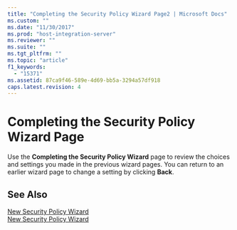 ```yaml
---
title: "Completing the Security Policy Wizard Page2 | Microsoft Docs"
ms.custom: ""
ms.date: "11/30/2017"
ms.prod: "host-integration-server"
ms.reviewer: ""
ms.suite: ""
ms.tgt_pltfrm: ""
ms.topic: "article"
f1_keywords: 
  - "15371"
ms.assetid: 87ca9f46-589e-4d69-bb5a-3294a57df918
caps.latest.revision: 4
---
```

# Completing the Security Policy Wizard Page
Use the **Completing the Security Policy Wizard** page to review the choices and settings you made in the previous wizard pages. You can return to an earlier wizard page to change a setting by clicking **Back**.  
  
## See Also  
 [New Security Policy Wizard](../HIS2010/new-security-policy-wizard1.md)   
 [New Security Policy Wizard](../HIS2010/new-security-policy-wizard1.md)